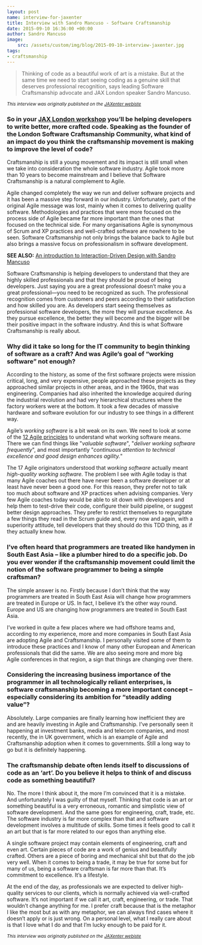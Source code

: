 ```yaml
---
layout: post
name: interview-for-jaxenter
title: Interview with Sandro Mancuso - Software Craftsmanship
date: 2015-09-10 16:36:00 +00:00
author: Sandro Mancuso
image:
    src: /assets/custom/img/blog/2015-09-10-interview-jaxenter.jpg
tags:
- craftsmanship
---
```


> Thinking of code as a beautiful work of art is a mistake. But at the same time we need to start seeing coding as a genuine skill that deserves professional recognition, says leading Software Craftsmanship advocate and JAX London speaker Sandro Mancuso.

<p style="font-size: 85%;">
<em>This interview was originally published on the <a href="https://jaxenter.com/software-craftsmanship-why-you-should-be-proud-to-be-a-developer-119970.html">JAXenter webiste</a></em>
</p>

### So in your [JAX London workshop](https://jaxlondon.com/session/workshop-crafting-code/) you’ll be helping developers to write better, more crafted code. Speaking as the founder of the London Software Craftsmanship Community, what kind of an impact do you think the craftsmanship movement is making to improve the level of code? 

Craftsmanship is still a young movement and its impact is still small when we take into consideration the whole software industry. Agile took more than 10 years to become mainstream and I believe that Software Craftsmanship is a natural complement to Agile.

Agile changed completely the way we run and deliver software projects and it has been a massive step forward in our industry. Unfortunately, part of the original Agile message was lost, mainly when it comes to delivering quality software. Methodologies and practices that were more focused on the process side of Agile became far more important than the ones that focused on the technical side. For many organisations Agile is synonymous of Scrum and XP practices and well-crafted software are nowhere to be seen. Software Craftsmanship not only brings the balance back to Agile but also brings a massive focus on professionalism in software development.

**SEE ALSO:** [An introduction to Interaction-Driven Design with Sandro Mancuso](https://jaxenter.com/crafted-design-an-introduction-to-interaction-driven-design-117563.html)

Software Craftsmanship is helping developers to understand that they are highly skilled professionals and that they should be proud of being developers. Just saying you are a great professional doesn’t make you a great professional—you need to be recognized as such. The professional recognition comes from customers and peers according to their satisfaction and how skilled you are. As developers start seeing themselves as professional software developers, the more they will pursue excellence. As they pursue excellence, the better they will become and the bigger will be their positive impact in the software industry. And this is what Software Craftsmanship is really about.

### Why did it take so long for the IT community to begin thinking of software as a craft? And was Agile’s goal of “working software” not enough?

According to the history, as some of the first software projects were mission critical, long, and very expensive, people approached these projects as they approached similar projects in other areas, and in the 1960s, that was engineering. Companies had also inherited the knowledge acquired during the industrial revolution and had very hierarchical structures where the factory workers were at the bottom. It took a few decades of massive hardware and software evolution for our industry to see things in a different way.

Agile’s _working software_ is a bit weak on its own. We need to look at some of the [12 Agile principles](http://www.agilemanifesto.org/principles.html) to understand what working software means. There we can find things like "_valuable software_", "_deliver working software frequently_", and most importantly "_continuous attention to technical excellence and good design enhances agility._"

The 17 Agile originators understood that _working software_ actually meant _high-quality working software._ The problem I see with Agile today is that many Agile coaches out there have never been a software developer or at least have never been a good one. For this reason, they prefer not to talk too much about software and XP practices when advising companies. Very few Agile coaches today would be able to sit down with developers and help them to test-drive their code, configure their build pipeline, or suggest better design approaches. They prefer to restrict themselves to regurgitate a few things they read in the Scrum guide and, every now and again, with a superiority attitude, tell developers that they should do this TDD thing, as if they actually knew how.

### I’ve often heard that programmers are treated like handymen in South East Asia – like a plumber hired to do a specific job. Do you ever wonder if the craftsmanship movement could limit the notion of the software programmer to being a simple craftsman?

The simple answer is no. Firstly because I don’t think that the way programmers are treated in South East Asia will change how programmers are treated in Europe or US. In fact, I believe it’s the other way round. Europe and US are changing how programmers are treated in South East Asia.

I’ve worked in quite a few places where we had offshore teams and, according to my experience, more and more companies in South East Asia are adopting Agile and Craftsmanship. I personally visited some of them to introduce these practices and I know of many other European and American professionals that did the same. We are also seeing more and more big Agile conferences in that region, a sign that things are changing over there.

### Considering the increasing business importance of the programmer in all technologically reliant enterprises, is software craftsmanship becoming a more important concept – especially considering its ambition for “steadily adding value”?

Absolutely. Large companies are finally learning how inefficient they are and are heavily investing in Agile and Craftsmanship. I’ve personally seen it happening at investment banks, media and telecom companies, and most recently, the in UK government, which is an example of Agile and Craftsmanship adoption when it comes to governments. Still a long way to go but it is definitely happening. 

### The craftsmanship debate often lends itself to discussions of code as an ‘art’. Do you believe it helps to think of and discuss code as something beautiful?

No. The more I think about it, the more I’m convinced that it is a mistake. And unfortunately I was guilty of that myself. Thinking that code is an art or something beautiful is a very erroneous, romantic and simplistic view of software development. And the same goes for engineering, craft, trade, etc. The software industry is far more complex than that and software development involves a multitude of skills. Some times it feels good to call it an art but that is far more related to our egos than anything else.

A single software project may contain elements of engineering, craft and even art. Certain pieces of code are a work of genius and beautifully crafted. Others are a piece of boring and mechanical shit but that do the job very well. When it comes to being a trade, it may be true for some but for many of us, being a software craftsman is far more than that. It’s commitment to excellence. It’s a lifestyle.

At the end of the day, as professionals we are expected to deliver high-quality services to our clients, which is normally achieved via well-crafted software. It’s not important if we call it art, craft, engineering, or trade. That wouldn’t change anything for me. I prefer craft because that is the metaphor I like the most but as with any metaphor, we can always find cases where it doesn’t apply or is just wrong. On a personal level, what I really care about is that I love what I do and that I’m lucky enough to be paid for it.

<p style="font-size: 85%;">
<em>This interview was originally published on the <a href="https://jaxenter.com/software-craftsmanship-why-you-should-be-proud-to-be-a-developer-119970.html">JAXenter webiste</a></em>
</p>
